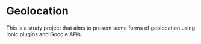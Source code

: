 # Geolocation
This is a study project that aims to present some forms of geolocation using Ionic plugins and Google APIs.
